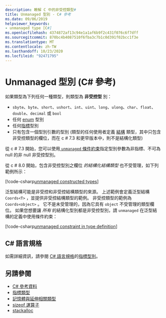 ```yaml
---
description: 瞭解 C 中的非受控類型#
title: Unmanaged 型別 - C# 參考
ms.date: 09/06/2019
helpviewer_keywords:
- unmanaged type [C#]
ms.openlocfilehash: 4374872af13c94e1a1af6b9f2c431f076c6f7dff
ms.sourcegitcommit: 870bc4b4087510f6fba3c7b1c0d391f02bcc1f3e
ms.translationtype: MT
ms.contentlocale: zh-TW
ms.lasthandoff: 10/23/2020
ms.locfileid: "92471795"
---
```

# <a name="unmanaged-types-c-reference"></a>Unmanaged 型別 (C# 參考)

如果類型為下列任何一種類型，則類型為 **非受控型** 別：

- `sbyte`、`byte`、`short`、`ushort`、`int`、`uint`、`long`、`ulong`、`char`、`float`、`double`、`decimal` 或 `bool`
- 任何 [enum](enum.md) 型別
- 任何[指標](../../programming-guide/unsafe-code-pointers/pointer-types.md)型別
- 只有包含一個型別引數的型別 (類型的任何使用者定義 [結構](struct.md) 類型，其中只包含非受控類型的欄位，而在 c # 7.3 和更早版本中，則不是結構化類型) 

從 c # 7.3 開始，您可以使用[ `unmanaged` 條件約束](../../programming-guide/generics/constraints-on-type-parameters.md#unmanaged-constraint)指定型別參數為非指標、不可為 null 的非 null 非受控型別。

從 c # 8.0 開始，包含非受控型別之欄位 *的結構化結構類型* 也不受管理，如下列範例所示：

[!code-csharp[unmanaged constructed types](snippets/shared/UnmanagedTypes.cs#ProgramExample)]

泛型結構可能是非受控和非受控結構類型的來源。 上述範例會定義泛型結構 `Coords<T>` ，並提供非受控結構類型的範例。 非受控類型的範例為 `Coords<object>` 。 它不是未受管理的，因為它具有 `object` 不受管理的類型欄位。 如果您想要讓 *所有* 的結構化型別都是非受控型別，請 `unmanaged` 在泛型結構的定義中使用條件約束：

[!code-csharp[unmanaged constraint in type definition](snippets/shared/UnmanagedTypes.cs#AlwaysUnmanaged)]

## <a name="c-language-specification"></a>C# 語言規格

如需詳細資訊，請參閱 [C# 語言規格](~/_csharplang/spec/introduction.md)的[指標型別](~/_csharplang/spec/unsafe-code.md#pointer-types)。

## <a name="see-also"></a>另請參閱

- [C# 參考資料](../index.md)
- [指標類型](../../programming-guide/unsafe-code-pointers/pointer-types.md)
- [記憶體與延伸相關類型](../../../standard/memory-and-spans/index.md)
- [sizeof 運算子](../operators/sizeof.md)
- [stackalloc](../operators/stackalloc.md)
